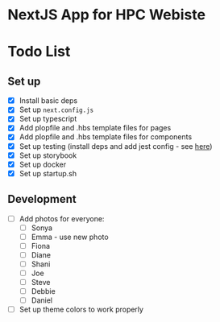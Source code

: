 # NextJS App for HPC Webiste

# Todo List

## Set up
- [x] Install basic deps
- [x] Set up `next.config.js`
- [x] Set up typescript
- [x] Add plopfile and .hbs template files for pages
- [x] Add plopfile and .hbs template files for components
- [x] Set up testing (install deps and add jest config - see [here](https://github.com/vercel/next.js/tree/canary/examples/with-typescript-eslint-jest))
- [x] Set up storybook
- [x] Set up docker
- [x] Set up startup.sh

## Development
- [ ] Add photos for everyone:
  - [ ] Sonya
  - [ ] Emma - use new photo
  - [ ] Fiona
  - [ ] Diane
  - [ ] Shani
  - [ ] Joe
  - [ ] Steve
  - [ ] Debbie
  - [ ] Daniel
- [ ] Set up theme colors to work properly
